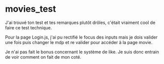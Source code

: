 # movies_test


J'ai trouvé ton test et tes remarques plutôt drôles, c'était vraiment cool de faire ce test technique.

Pour la page Login.js, j'ai pu rectifié le focus des inputs mais je dois valider une fois 
puis changer le mdp et re valider pour accéder à la page movie.

Je n'ai pas fait le bonus concernant le système de like. Je suis donc entrain de voir comment on fait de mon coté.

